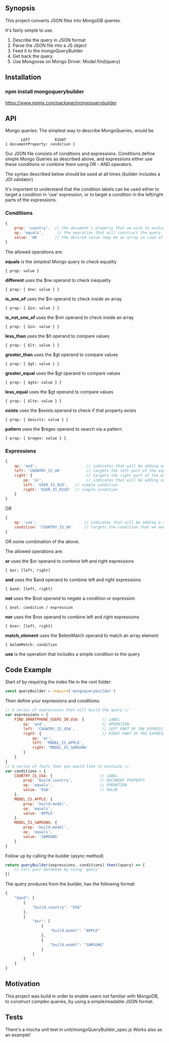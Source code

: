 ## Synopsis

This project converts JSON files into MongoDB queries.

It's fairly simple to use.

1) Describe the query in JSON format
2) Parse the JSON file into a JS object
3) Feed it to the mongoQueryBuilder
4) Get back the query
5) Use Mongoose on Mongo Driver: Model.find(query)

## Installation

### npm install mongoquerybuilder

https://www.npmjs.com/package/mongoquerybuilder

## API

Mongo queries: The simplest way to describe MongoQueries, would be

```
       LEFT           RIGHT
{ documentProperty: condition }
```

Our JSON file consists of conditions and expressions. Conditions define simple Mongo
Queries as described above, and expressions either use these conditions or combine
them using OR - AND operators.

The syntax described below should be used at all times (builder includes a JOI validator)

It's important to understand that the condition labels can be used
either to target a condition in 'use' expression, or to target a condition
in the left/right parts of the expressions.

### Conditions
```javascript
{
    prop: 'country',  // the document's property that we wish to evaluate
    op: 'equals',      // the operation that will construct the query
    value: 'UK'       // the desired value (may be an array in case of the "inside" operatio
}
```

The allowed operations are:

**equals** is the simplest Mongo query to check equality
```
{ prop: value }
```
**different** uses the $ne operand to check inequality
```
{ prop: { $ne: value } }
```
**is_one_of** uses the $in operand to check inside an array
```
{ prop: { $in: value } }
```
**is_not_one_of** uses the $nin operand to check inside an array
```
{ prop: { $in: value } }
```
**less_than** uses the $lt operand to compare values
```
{ prop: { $lt: value } }
```
**greater_than** uses the $gt operand to compare values
```
{ prop: { $gt: value } }
```
**greater_equal** uses the $gt operand to compare values
```
{ prop: { $gte: value } }
```
**less_equal** uses the $gt operand to compare values
```
{ prop: { $lte: value } }
```
**exists** uses the $exists operand to check if that property exists
```
{ prop: { $exists: value } }
```
**pattern** uses the $regex operand to search via a pattern
```
{ prop: { $regex: value } }
```

### Expressions
```javascript
{
    op: 'and',                      // indicates that will be adding an AND query
    left: 'COUNTRY_IS_UK'           // targets the left part of the expression (in this case a simple condition)
    right: {                        // targets the right part of the expression (in this case, another expression)
        op: 'or',                   // indicates that will be adding an OR query
        left: 'USER_IS_OLD',   // simple condition
        right: 'USER_IS_RICH'  // simple condition
    }
}
```

OR

```javascript
{
    op: 'use',                     // indicates that will be adding a simple condition in the expression
    condition: 'COUNTRY_IS_UK'     // targets the condition that we need to evaluate
}
```
OR some combination of the above.

The allowed operations are:

**or** uses the $or operand to combine left and right expressions
```
{ $or: [left, right]
```
**and** uses the $and operand to combine left and right expressions
```
{ $and: [left, right]
```
**not** uses the $not operand to negate a condition or expression
```
{ $not: condition / expression
```
**nor** uses the $nor operand to combine left and right expressions
```
{ $nor: [left, right]
```
**match_element** uses the $elemMatch operand to match an array element
```
{ $elemMatch: condition
```
**use** is the operation that includes a simple condition to the query

## Code Example

Start of by requiring the index file in the root folder:

```javascript
const queryBuilder = require('mongoquerybuilder')
```

Then define your expressions and conditions:

```javascript
// A series of expressions that will build the query //
var expressions = {
    FIND_SMARTPHONE_USERS_IN_USA: {        // LABEL
        op: 'and',                         // OPERATION
        left: 'COUNTRY_IS_USA',            // LEFT PART OF THE EXPRESSION
        right: {                           // RIGHT PART OF THE EXPRESSION
            op: 'or',
            left: 'MODEL_IS_APPLE',
            right: 'MODEL_IS_SAMSUNG'
        }
    }
}
// A series of facts that you would like to evaluate //
var conditions = {
    COUNTRY_IS_USA: {                     // LABEL
        prop: 'build.country',            // DOCUMENT PROPERTY
        op: 'equals',                     // OPERATION
        value: 'USA'                      // VALUE
    },
    MODEL_IS_APPLE: {
        prop: 'build.model',
        op: 'equals',
        value: 'APPLE'
    },
    MODEL_IS_SAMSUNG: {
        prop: 'build.model',
        op: 'equals',
        value: 'SAMSUNG'
    }
}
```

Follow up by calling the builder (async method)

```javascript
return queryBuilder(expressions, conditions).then((query) => {
    // Call your database by using 'query'
})
````

The query produces from the builder, has the following format:
```javascript
{
    "$and": [
        {
            "build.country": "USA"
        },
        {
            "$or": [
                {
                    "build.model": "APPLE"
                },
                {
                    "build.model": "SAMSUNG"
                }
            ]
        }
    ]
}
```

## Motivation

This project was build in order to enable users not familiar with MongoDB, to construct complex queries,
by using a simple/readable JSON format.

## Tests

There's a mocha unit test in unit/mongoQueryBuilder_spec.js
Works also as an example!